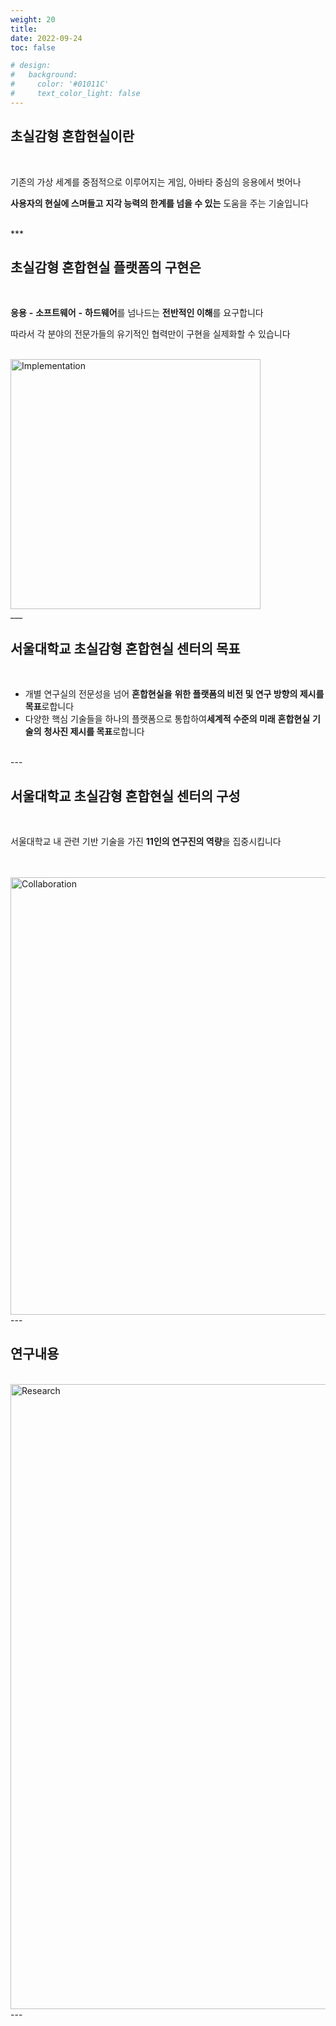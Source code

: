 ```yaml
---
weight: 20
title: 
date: 2022-09-24
toc: false

# design:
#   background:
#     color: '#01011C'
#     text_color_light: false
---
```


## 초실감형 혼합현실이란

<br/>

기존의 가상 세계를 중점적으로 이루어지는 게임, 아바타 중심의 응용에서 벗어나 

**사용자의 현실에 스며들고** **지각 능력의 한계를 넘을 수 있는** 도움을 주는 기술입니다

<br/>
***


## 초실감형 혼합현실 플랫폼의 구현은

<br/>

**응용** **-** **소프트웨어** **-** **하드웨어**를 넘나드는 **전반적인 이해**를 요구합니다

따라서 각 분야의 전문가들의 유기적인 협력만이 구현을 실제화할 수 있습니다

<br/>
<img src="implementation.png" alt="Implementation" style="width:400px;"/>
<!-- ![Implementation](/implementation.png) -->

<br/>
___


## 서울대학교 초실감형 혼합현실 센터의 목표

<br/>

* 개별 연구실의 전문성을 넘어 **혼합현실을** **위한 플랫폼의 비전 및 연구 방향의 제시를 목표**로합니다
* 다양한 핵심 기술들을 하나의 플랫폼으로 통합하여**세계적 수준의 미래** **혼합현실** **기술의** **청사진 제시를 목표**로합니다

<br/>
---


## 서울대학교 초실감형 혼합현실 센터의 구성

<br/>

서울대학교 내 관련 기반 기술을 가진 **11인의 연구진의 역량**을 집중시킵니다

<br/>
<br/>

<img src="collaboration.png" alt="Collaboration" style="width:700px;"/>
<!-- ![Collaboration](/collaboration.png) -->

<br/>
---


## 연구내용

<br/>
<img src="research.png" alt="Research" style="width:1000px;"/>
<!-- ![Research](/research.png) -->

<br/>
---


<!-- 초실감형 혼합현실 센터

The **Second Brain** starter template empowers you to easily create **personal notes** and **knowledge bases** in a future-proof way.

- It is your second brain 🧠, stored in future-proof Markdown files 
- Supports audio, video, images, math, code, [Mermaid](https://mermaid.live/) diagrams, and [much more](https://wowchemy.com/docs/content/writing-markdown-latex/)
- Edit your notes online in GitHub, or any Git-connected Markdown app such as [Obsidian](https://obsidian.md/) or [Visual Studio Code](https://vscode.dev/)

```markmap {height="200px"}
- Second Brain
  - **powerful** knowledge base
  - **easy**: just plain text Markdown files
  - all your thoughts are **connected**
  - highly **extensible**
  - **future-proof** & open source ❤️
```

## Public vs Private Second Brain

Choose between **publishing and sharing your knowledge online or creating a private second brain**.

To create an **open second brain**, share your knowledge with others [by deploying this template](https://wowchemy.com/hugo-themes/) as a public website.

To create a **private second brain** either:

- After deploying your site above, [password protect your online second brain](https://docs.netlify.com/visitor-access/password-protection/) and configure your GitHub repo as **private**
- [Download this template](https://github.com/wowchemy/hugo-second-brain-theme) and [run the tool locally](https://wowchemy.com/docs/getting-started/install-hugo-extended/)

## Example notebook

{{< cta cta_text="👉 Check out the Machine Learning notebook" cta_link="machine-learning" >}} -->
